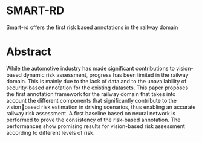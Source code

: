# SMART-RD
Smart-rd offers the first risk based annotations in the railway domain

# Abstract
While the automotive industry has made significant contributions to vision-based dynamic risk assessment,
progress has been limited in the railway domain. This is mainly due to the lack of data and to the unavailability
of security-based annotation for the existing datasets. This paper proposes the first annotation framework for
the railway domain that takes into account the different components that significantly contribute to the visionbased risk estimation in driving scenarios, thus enabling an accurate railway risk assessment. A first baseline
based on neural network is performed to prove the consistency of the risk-based annotation. The performances
show promising results for vision-based risk assessment according to different levels of risk.
